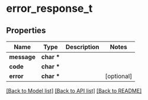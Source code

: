 # error_response_t

## Properties
Name | Type | Description | Notes
------------ | ------------- | ------------- | -------------
**message** | **char \*** |  | 
**code** | **char \*** |  | 
**error** | **char \*** |  | [optional] 

[[Back to Model list]](../README.md#documentation-for-models) [[Back to API list]](../README.md#documentation-for-api-endpoints) [[Back to README]](../README.md)


